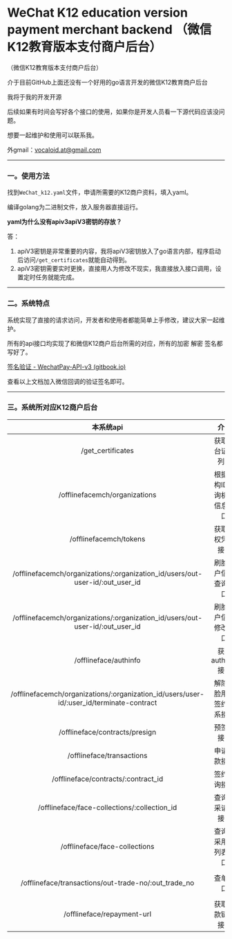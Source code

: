 # WeChat K12 education version payment merchant backend （微信K12教育版本支付商户后台）

（微信K12教育版本支付商户后台）

介于目前GitHub上面还没有一个好用的go语言开发的微信K12教育商户后台

我将于我的开发开源

后续如果有时间会写好各个接口的使用，如果你是开发人员看一下源代码应该没问题。

想要一起维护和使用可以联系我。

外gmail：vocaloid.at@gmail.com

---



### 一。使用方法

找到`WeChat_k12.yaml`文件，申请所需要的K12商户资料，填入yaml。

编译golang为二进制文件，放入服务器直接运行。

**yaml为什么没有apiv3apiV3密钥的存放？**

答：

1. apiV3密钥是非常重要的内容，我将apiV3密钥放入了go语言内部，程序启动后访问`/get_certificates`就能自动得到。
2. apiV3密钥需要实时更换，直接用人为修改不现实，我直接放入接口调用，设置定时任务就能完成。

---



### 二。系统特点

系统实现了直接的请求访问，开发者和使用者都能简单上手修改，建议大家一起维护。

所有的api接口均实现了和微信K12商户后台所需的对应，所有的加密 解密 签名都写好了。

[签名验证 - WechatPay-API-v3 (gitbook.io)](https://wechatpay-api.gitbook.io/wechatpay-api-v3/qian-ming-zhi-nan-1/qian-ming-yan-zheng)

查看以上文档加入微信回调的验证签名即可。

---



### 三。系统所对应K12商户后台

|                          本系统api                           |            介绍            |                       对应微信商户后台                       |
| :----------------------------------------------------------: | :------------------------: | :----------------------------------------------------------: |
|                      /get_certificates                       |      获取平台证书列表      |        https://api.mch.weixin.qq.com/v3/certificates         |
|                /offlinefacemch/organizations                 | 根据机构ID查询机构信息接口 |      /v3/offlinefacemch/organizations?organization_id=       |
|                    /offlinefacemch/tokens                    |      获取授权凭证接口      |                  /v3/offlinefacemch/tokens                   |
| /offlinefacemch/organizations/:organization_id/users/out-user-id/:out_user_id |    刷脸用户信息查询接口    | /v3/offlinefacemch/organizations/{organization_id}/users/out-user-id/{out_user_id} |
| /offlinefacemch/organizations/:organization_id/users/out-user-id/:out_user_id |    刷脸用户信息修改接口    | /v3/offlinefacemch/organizations/{organization_id}/users/out-user-id/{out_user_id} |
|                    /offlineface/authinfo                     |      获取authinfo接口      |                   /v3/offlineface/authinfo                   |
| /offlinefacemch/organizations/:organization_id/users/user-id/:user_id/terminate-contract |  解除刷脸用户签约关系接口  | /v3/offlinefacemch/organizations/{organization_id}/users/user-id/{user_id}/terminate-contract |
|                /offlineface/contracts/presign                |         预签约接口         |              /v3/offlineface/contracts/presign               |
|                  /offlineface/transactions                   |        申请扣款接口        |                 /v3/offlineface/transactions                 |
|             /offlineface/contracts/:contract_id              |        签约查询接口        |      /v3/offlineface/contracts/{contract_id}?appid=XXXX      |
|         /offlineface/face-collections/:collection_id         |      查询重采请求接口      |       /v3/offlineface/face-collections/{collection_id}       |
|                /offlineface/face-collections                 |    查询重采用户列表接口    | /v3/offlineface/face-collections?organization_id={organization_id} |
|     /offlineface/transactions/out-trade-no/:out_trade_no     |          查单接口          | /v3/offlineface/transactions/out-trade-no/{out_trade_no}?sp_mchid={sp_mchid}&sub_mchid={sub_mchid}&business_product_id={business_product_id} |
|                  /offlineface/repayment-url                  |      获取还款链接接口      |                /v3/offlineface/repayment-url                 |

